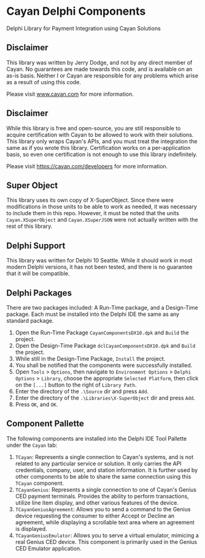 # Cayan Delphi Components

Delphi Library for Payment Integration using Cayan Solutions

## Disclaimer

This library was written by Jerry Dodge, and not by any direct member of Cayan. No guarantees are made towards this code, and is available on an as-is basis. Neither I or Cayan are responsible for any problems which arise as a result of using this code.

Please visit www.cayan.com for more information.

## Disclaimer

While this library is free and open-source, you are still responsible to acquire certification with Cayan to be allowed to work with their solutions. This library only wraps Cayan's APIs, and you must treat the integration the same as if you wrote this library. Certification works on a per-application basis, so even one certification is not enough to use this library indefinitely.

Please visit https://cayan.com/developers for more information.

## Super Object

This library uses its own copy of X-SuperObject. Since there were modifications in those units to be able to work as needed, it was necessary to include them in this repo. However, it must be noted that the units `Cayan.XSuperObject` and `Cayan.XSuperJSON` were not actually written with the rest of this library.

## Delphi Support

This library was written for Delphi 10 Seattle. While it should work in most modern Delphi versions, it has not been tested, and there is no guarantee that it will be compatible.

## Delphi Packages

There are two packages included: A Run-Time package, and a Design-Time package. Each must be installed into the Delphi IDE the same as any standard package.

1. Open the Run-Time Package `CayanComponentsDX10.dpk` and `Build` the project.
2. Open the Design-Time Package `dclCayanComponentsDX10.dpk` and `Build` the project.
3. While still in the Design-Time Package, `Install` the project.
4. You shall be notified that the components were successfully installed.
5. Open `Tools` > `Options`, then navigate to `Environment Options` > `Delphi Options` > `Library`, choose the appropriate `Selected Platform`, then click on the `[...]` button to the right of `Library Path`. 
  1. Enter the directory of the `.\Source` dir and press `Add`. 
  2. Enter the directory of the `.\Libraries\X-SuperObject` dir and press `Add`.
  3. Press `OK`, and `OK`.

## Component Pallette

The following components are installed into the Delphi IDE Tool Pallette under the `Cayan` tab:

1. `TCayan`: Represents a single connection to Cayan's systems, and is not related to any particular service or solution. It only carries the API credentials, company, user, and station information. It is further used by other components to be able to share the same connection using this `TCayan` component.
2. `TCayanGenius`: Represents a single connection to one of Cayan's Genius CED payment terminals. Provides the ability to perform transactions, utilize line item display, and other various features of the device.
3. `TCayanGeniusAgreement`: Allows you to send a command to the Genius device requesting the consumer to either Accept or Decline an agreement, while displaying a scrollable text area where an agreement is displayed.
4. `TCayanGeniusEmulator`: Allows you to serve a virtual emulator, mimicing a real Genius CED device. This component is primarily used in the Genius CED Emulator application. 

